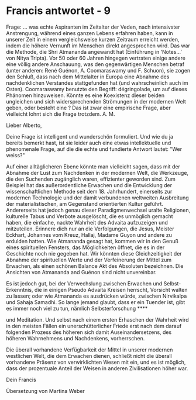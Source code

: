 # Francis antwortet - 9

Frage: &hellip; was echte Aspiranten im Zeitalter der Veden, nach intensivster Anstrengung, w&auml;hrend eines ganzen Lebens erfahren haben, kann in unserer Zeit in einem vergleichsweise kurzen Zeitraum erreicht werden, indem die h&ouml;here Vernunft im Menschen direkt angesprochen wird. Das war die Methode, die Shri Atmananda angewandt hat (Einf&uuml;hrung in &lsquo;Notes&hellip;&rsquo; von Nitya Tripta). Vor 50 oder 60 Jahren hingegen vertraten einige andere eine v&ouml;llig andere Anschauung, was den gegenw&auml;rtigen Menschen betraf (unter anderen: Ren&eacute; Gu&eacute;non, A. Coomaraswamy und F. Schuon), sie zogen den Schlu&szlig;, dass nach dem Mittelalter in Europa eine Abnahme des nachdenklichen Verstandes stattgefunden hat (und wahrscheinlich auch im Osten). Coomaraswamy benutzte den Begriff: d&eacute;gringolade, um auf dieses Ph&auml;nomen hinzuweisen. K&ouml;nnte es eine Koexistenz dieser beiden ungleichen und sich widersprechenden Str&ouml;mungen in der modernen Welt geben, oder besteht eine ? Das ist zwar eine empirische Frage, aber vielleicht lohnt sich die Frage trotzdem. A. M. 

Lieber Alberto,

Deine Frage ist intelligent und wundersch&ouml;n formuliert. Und wie du ja bereits bemerkt hast, ist sie leider auch eine etwas intellektuelle und phenomenale Frage, auf die die echte und fundierte Antwort lautet: &quot;Wer weiss?&quot;

Auf einer allt&auml;glicheren Ebene k&ouml;nnte man vielleicht sagen, dass mit der Abnahme der Lust zum Nachdenken in der modernen Welt, die Werkzeuge, die den Suchenden zug&auml;nglich waren, effizienter geworden sind. Zum Beispiel hat das au&szlig;erordentliche Erwachen und die Entwicklung der wissenschaftlichen Methode seit dem 18. Jahrhundert, einerseits zur modernen Technologie und der damit verbundenen weltweiten Ausbreitung der materialistischen, am Gegenstand orientierten Kultur gef&uuml;hrt. Andererseits hat jedoch genau dieser Paradigmenwechsel uralte Religionen, kulturelle Tabus und Verbote ausgel&ouml;scht, die es unm&ouml;glich gemacht haben, die einfache, nackte Wahrheit des Advaita aufzuzeigen und mitzuteilen. Erinnere dich nur an die Verfolgungen, die Jesus, Meister Eckhart, Johannes vom Kreuz, Hallaj, Madame Guyon und andere zu erdulden hatten. Wie Atmananda gesagt hat, kommen wir in den Genu&szlig; eines spirituellen Fensters, das M&ouml;glichkeiten &ouml;ffnet, die es in der Geschichte noch nie gegeben hat. Wir k&ouml;nnten diese Gleichzeitigkeit der Abnahme der spirituellen Werte und der Verfeinerung der Mittel zum Erwachen, als einen sch&ouml;nen Balance Akt des Absoluten bezeichnen. Die Ansichten von Atmananda and Gu&eacute;non sind nicht unvereinbar.

Es ist jedoch gut, bei der Verwechslung zwischen Erwachen und Selbst-Erkenntnis, die in einigen Pseudo Advaita Kreisen herrscht, Vorsicht walten zu lassen; oder wie Atmananda es ausdr&uuml;cken w&uuml;rde, zwischen Nirvikalpa und Sahaja Samadhi. So lange jemand glaubt, dass er ein Tuender ist, gibt es immer noch viel zu tun, n&auml;mlich Selbsterforschung **** 

und Meditation. Und selbst nach einem ersten Erhaschen der Wahrheit wird in den meisten F&auml;llen ein unersch&uuml;tterlicher Friede erst nach dem darauf folgenden Prozess des h&ouml;heren sich damit Auseinandersetzens, des h&ouml;heren Wahrnehmens und Nachdenkens, vorherrschen.

Die &uuml;berall vorhandene Verf&uuml;gbarkeit der Mittel in unserer modernen westlichen Welt, die dem Erwachen dienen, schlie&szlig;t nicht die &uuml;berall vorhandene Pr&auml;senz von verwirklichten Wesen mit ein, und es ist m&ouml;glich, dass der prozentuale Anteil der Weisen in anderen Zivilisationen h&ouml;her war.&nbsp;

Dein Francis

  

&Uuml;bersetzung von Martina Weber

